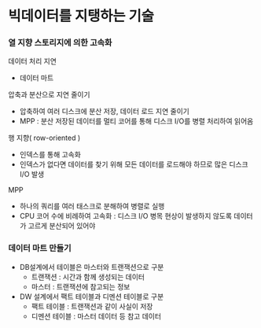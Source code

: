 # 빅데이터를 지탱하는 기술
### 열 지향 스토리지에 의한 고속화

데이터 처리 지연

- 데이터 마트

압축과 분산으로 지연 줄이기

- 압축하여 여러 디스크에 분산 저장, 데이터 로드 지연 줄이기
- MPP : 분산 저장된 데이터를 멀티 코어를 통해 디스크 I/O를 병렬 처리하여 읽어옴

행 지향( row-oriented )

- 인덱스를 통해 고속화
- 인덱스가 없다면 데이터를 찾기 위해 모든 데이터를 로드해야 하므로 많은 디스크 I/O 발생

MPP

- 하나의 쿼리를 여러 태스크로 분해하여 병렬로 실행
- CPU 코어 수에 비례하여 고속화 : 디스크 I/O 병목 현상이 발생하지 않도록 데이터가 고르게 분산되어 있어야

### 데이터 마트 만들기

- DB설계에서 테이블은 마스터와 트랜잭션으로 구분
    - 트랜잭션 : 시간과 함께 생성되는 데이터
    - 마스터 : 트랜잭션에 참고되는 정보
- DW 설계에서 팩트 테이블과 디멘션 테이블로 구분
    - 팩트 테이블 : 트랜잭션과 같이 사실이 저장
    - 디멘션 테이블 : 마스터 데이터 등 참고 데이터